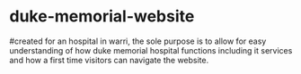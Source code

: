 # duke-memorial-website
#created for an hospital in warri, the sole purpose is to allow for easy understanding of how duke memorial hospital functions including it services and
how a first time visitors can navigate the website.
